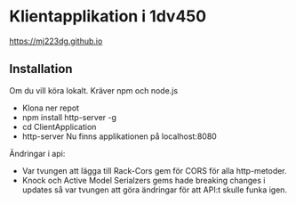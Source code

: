 # Klientapplikation i 1dv450

https://mj223dg.github.io

## Installation
Om du vill köra lokalt. Kräver npm och node.js
* Klona ner repot
* npm install http-server -g
* cd ClientApplication
* http-server
Nu finns applikationen på localhost:8080

Ändringar i api:
* Var tvungen att lägga till Rack-Cors gem för CORS för alla http-metoder.
* Knock och Active Model Serialzers gems hade breaking changes i updates så
var tvungen att göra ändringar för att API:t skulle funka igen.
